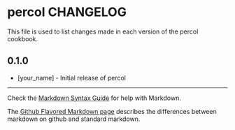 percol CHANGELOG
================

This file is used to list changes made in each version of the percol cookbook.

0.1.0
-----
- [your_name] - Initial release of percol

- - -
Check the [Markdown Syntax Guide](http://daringfireball.net/projects/markdown/syntax) for help with Markdown.

The [Github Flavored Markdown page](http://github.github.com/github-flavored-markdown/) describes the differences between markdown on github and standard markdown.
